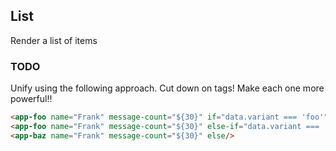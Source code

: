 List
----

Render a list of items

### TODO

Unify using the following approach. Cut down on tags! Make each one more powerful!!

```html
<app-foo name="Frank" message-count="${30}" if="data.variant === 'foo'"/>
<app-foo name="Frank" message-count="${30}" else-if="data.variant === 'bar'"/>
<app-baz name="Frank" message-count="${30}" else/>
```
